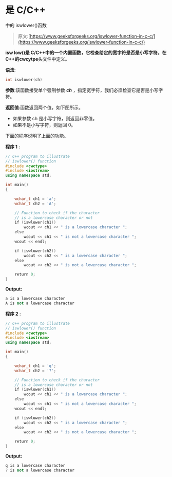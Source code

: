 # 是 C/C++

中的 iswlower()函数

> 原文:[https://www.geeksforgeeks.org/iswlower-function-in-c-c/](https://www.geeksforgeeks.org/iswlower-function-in-c-c/)

**isw low()**是 C/C++中的一个内置函数，它检查给定的宽字符是否是小写字符。在 C++的**cwcytpe**头文件中定义。

**语法**:

```cpp
int iswlower(ch)
```

**参数**:该函数接受单个强制参数 ***ch*** ，指定宽字符，我们必须检查它是否是小写字符。

**返回值**:函数返回两个值，如下图所示。

*   如果参数 ch 是小写字符，则返回非零值。
*   如果不是小写字符，则返回 0。

下面的程序说明了上面的功能。

**程序 1** :

```cpp
// C++ program to illustrate
// iswlower() function
#include <cwctype>
#include <iostream>
using namespace std;

int main()
{

    wchar_t ch1 = 'a';
    wchar_t ch2 = 'A';

    // Function to check if the character
    // is a lowercase character or not
    if (iswlower(ch1))
        wcout << ch1 << " is a lowercase character ";
    else
        wcout << ch1 << " is not a lowercase character ";
    wcout << endl;

    if (iswlower(ch2))
        wcout << ch2 << " is a lowercase character ";
    else
        wcout << ch2 << " is not a lowercase character ";

    return 0;
}
```

**Output:**

```cpp
a is a lowercase character 
A is not a lowercase character

```

**程序 2** :

```cpp
// C++ program to illustrate
// iswlower() function
#include <cwctype>
#include <iostream>
using namespace std;

int main()
{

    wchar_t ch1 = 'q';
    wchar_t ch2 = '?';

    // Function to check if the character
    // is a lowercase character or not
    if (iswlower(ch1))
        wcout << ch1 << " is a lowercase character ";
    else
        wcout << ch1 << " is not a lowercase character ";
    wcout << endl;

    if (iswlower(ch2))
        wcout << ch2 << " is a lowercase character ";
    else
        wcout << ch2 << " is not a lowercase character ";

    return 0;
}
```

**Output:**

```cpp
q is a lowercase character 
? is not a lowercase character

```